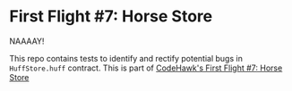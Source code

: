 # First Flight #7: Horse Store

NAAAAY!

This repo contains tests to identify and rectify potential bugs in `HuffStore.huff` contract. This is part of [CodeHawk's First Flight #7: Horse Store](https://www.codehawks.com/contests/clr6s75ut00013qg9z8bpkalo)
